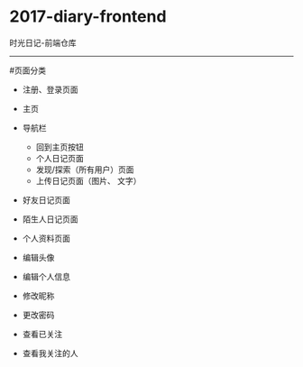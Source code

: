 # 2017-diary-frontend
时光日记-前端仓库

------

#页面分类

 - 注册、登录页面
 - 主页
 - 导航栏
   - 回到主页按钮
   - 个人日记页面
   - 发现/探索（所有用户）页面
   - 上传日记页面（图片、 文字）


 - 好友日记页面
 - 陌生人日记页面

 - 个人资料页面
  - 编辑头像
  - 编辑个人信息
  - 修改昵称
  - 更改密码
  - 查看已关注
  - 查看我关注的人